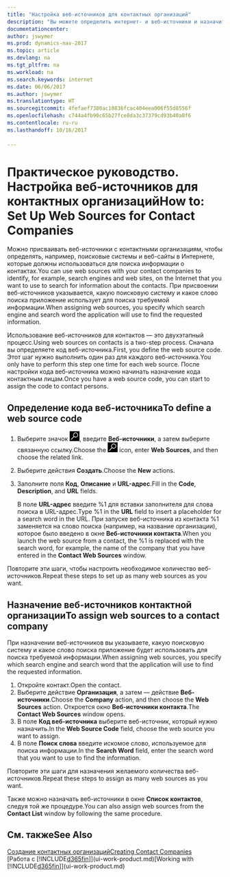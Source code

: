 ```yaml
---
title: "Настройка веб-источников для контактных организаций"
description: "Вы можете определить интернет- и веб-источники и назначить их контактной организации, чтобы вам было проще находить информацию о своих контактах."
documentationcenter: 
author: jswymer
ms.prod: dynamics-nav-2017
ms.topic: article
ms.devlang: na
ms.tgt_pltfrm: na
ms.workload: na
ms.search.keywords: internet
ms.date: 06/06/2017
ms.author: jswymer
ms.translationtype: HT
ms.sourcegitcommit: 4fefaef7380ac10836fcac404eea006f55d8556f
ms.openlocfilehash: c744a4fb90c65b27fce8da3c37379cd93b40a8f6
ms.contentlocale: ru-ru
ms.lasthandoff: 10/16/2017

---
```

# <a name="how-to-set-up-web-sources-for-contact-companies"></a><span data-ttu-id="c9f1a-103">Практическое руководство. Настройка веб-источников для контактных организаций</span><span class="sxs-lookup"><span data-stu-id="c9f1a-103">How to: Set Up Web Sources for Contact Companies</span></span>
<span data-ttu-id="c9f1a-104">Можно присваивать веб-источники с контактными организациям, чтобы определять, например, поисковые системы и веб-сайты в Интернете, которые должны использоваться для поиска информации о контактах.</span><span class="sxs-lookup"><span data-stu-id="c9f1a-104">You can use web sources with your contact companies to identify, for example, search engines and web sites, on the Internet that you want to use to search for information about the contacts.</span></span> <span data-ttu-id="c9f1a-105">При присвоении веб-источников указывается, какую поисковую систему и какое слово поиска приложение использует для поиска требуемой информации.</span><span class="sxs-lookup"><span data-stu-id="c9f1a-105">When assigning web sources, you specify which search engine and search word the application will use to find the requested information.</span></span>

<span data-ttu-id="c9f1a-106">Использование веб-источников для контактов — это двухэтапный процесс.</span><span class="sxs-lookup"><span data-stu-id="c9f1a-106">Using web sources on contacts is a two-step process.</span></span> <span data-ttu-id="c9f1a-107">Сначала вы определяете код веб-источника.</span><span class="sxs-lookup"><span data-stu-id="c9f1a-107">First, you define the web source code.</span></span> <span data-ttu-id="c9f1a-108">Этот шаг нужно выполнить один раз для каждого веб-источника.</span><span class="sxs-lookup"><span data-stu-id="c9f1a-108">You only have to perform this step one time for each web source.</span></span> <span data-ttu-id="c9f1a-109">После настройки кода веб-источника можно начинать назначение кода контактным лицам.</span><span class="sxs-lookup"><span data-stu-id="c9f1a-109">Once you have a web source code, you can start to assign the code to contact persons.</span></span>

## <a name="to-define-a-web-source-code"></a><span data-ttu-id="c9f1a-110">Определение кода веб-источника</span><span class="sxs-lookup"><span data-stu-id="c9f1a-110">To define a web source code</span></span>
1. <span data-ttu-id="c9f1a-111">Выберите значок ![Поиск страницы или отчета](media/ui-search/search_small.png "Значок поиска страницы или отчета"), введите **Веб-источники**, а затем выберите связанную ссылку.</span><span class="sxs-lookup"><span data-stu-id="c9f1a-111">Choose the ![Search for Page or Report](media/ui-search/search_small.png "Search for Page or Report icon") icon, enter **Web Sources**, and then choose the related link.</span></span>
2. <span data-ttu-id="c9f1a-112">Выберите действия **Создать**.</span><span class="sxs-lookup"><span data-stu-id="c9f1a-112">Choose the **New** actions.</span></span>
3. <span data-ttu-id="c9f1a-113">Заполните поля **Код**, **Описание** и **URL-адрес**.</span><span class="sxs-lookup"><span data-stu-id="c9f1a-113">Fill in the **Code**, **Description**, and **URL** fields.</span></span>

    <span data-ttu-id="c9f1a-114">В поле **URL-адрес** введите %1 для вставки заполнителя для слова поиска в URL-адрес.</span><span class="sxs-lookup"><span data-stu-id="c9f1a-114">Type %1 in the **URL** field to insert a placeholder for a search word in the URL.</span></span> <span data-ttu-id="c9f1a-115">При запуске веб-источника из контакта %1 заменяется на слово поиска (например, на название организации), которое было введено в окне **Веб-источники контакта**.</span><span class="sxs-lookup"><span data-stu-id="c9f1a-115">When you launch the web source from a contact, the %1 is replaced with the search word, for example, the name of the company that you have entered in the **Contact Web Sources** window.</span></span>

<span data-ttu-id="c9f1a-116">Повторите эти шаги, чтобы настроить необходимое количество веб-источников.</span><span class="sxs-lookup"><span data-stu-id="c9f1a-116">Repeat these steps to set up as many web sources as you want.</span></span>

## <a name="to-assign-web-sources-to-a-contact-company"></a><span data-ttu-id="c9f1a-117">Назначение веб-источников контактной организации</span><span class="sxs-lookup"><span data-stu-id="c9f1a-117">To assign web sources to a contact company</span></span>
<span data-ttu-id="c9f1a-118">При назначении веб-источников вы указываете, какую поисковую систему и какое слово поиска приложение будет использовать для поиска требуемой информации.</span><span class="sxs-lookup"><span data-stu-id="c9f1a-118">When assigning web sources, you specify which search engine and search word that the application will use to find the requested information.</span></span>

1. <span data-ttu-id="c9f1a-119">Откройте контакт.</span><span class="sxs-lookup"><span data-stu-id="c9f1a-119">Open the contact.</span></span>
2. <span data-ttu-id="c9f1a-120">Выберите действие **Организация**, а затем — действие **Веб-источники**.</span><span class="sxs-lookup"><span data-stu-id="c9f1a-120">Choose the **Company** action, and then choose the **Web Sources** action.</span></span> <span data-ttu-id="c9f1a-121">Откроется окно **Веб-источники контакта**.</span><span class="sxs-lookup"><span data-stu-id="c9f1a-121">The **Contact Web Sources** window opens.</span></span>
3. <span data-ttu-id="c9f1a-122">В поле **Код веб-источника** выберите веб-источник, который нужно назначить.</span><span class="sxs-lookup"><span data-stu-id="c9f1a-122">In the **Web Source Code** field, choose the web source you want to assign.</span></span>
4. <span data-ttu-id="c9f1a-123">В поле **Поиск слова** введите искомое слово, используемое для поиска информации.</span><span class="sxs-lookup"><span data-stu-id="c9f1a-123">In the **Search Word** field, enter the search word that you want to use to find the information.</span></span>

<span data-ttu-id="c9f1a-124">Повторите эти шаги для назначения желаемого количества веб-источников.</span><span class="sxs-lookup"><span data-stu-id="c9f1a-124">Repeat these steps to assign as many web sources as you want.</span></span>

<span data-ttu-id="c9f1a-125">Также можно назначать веб-источники в окне **Список контактов**, следуя той же процедуре.</span><span class="sxs-lookup"><span data-stu-id="c9f1a-125">You can also assign web sources from the **Contact List** window by following the same procedure.</span></span>

## <a name="see-also"></a><span data-ttu-id="c9f1a-126">См. также</span><span class="sxs-lookup"><span data-stu-id="c9f1a-126">See Also</span></span>
[<span data-ttu-id="c9f1a-127">Создание контактных организаций</span><span class="sxs-lookup"><span data-stu-id="c9f1a-127">Creating Contact Companies</span></span>](marketing-create-contact-companies.md)  
<span data-ttu-id="c9f1a-128">[Работа с [!INCLUDE[d365fin](includes/d365fin_md.md)]](ui-work-product.md)</span><span class="sxs-lookup"><span data-stu-id="c9f1a-128">[Working with [!INCLUDE[d365fin](includes/d365fin_md.md)]](ui-work-product.md)</span></span>

